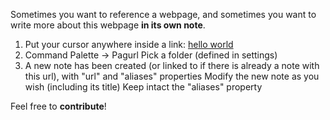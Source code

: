 Sometimes you want to reference a webpage, and sometimes you want to write more about this webpage **in its own note**.

1. Put your cursor anywhere inside a link: [hello world](https://hello-world.com)
2. Command Palette -> Pagurl
   Pick a folder (defined in settings)
3. A new note has been created (or linked to if there is already a note with this url), with "url" and "aliases" properties
   Modify the new note as you wish (including its title)
   Keep intact the "aliases" property

Feel free to **contribute**!